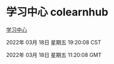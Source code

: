 # 学习中心 colearnhub
[学习中心](http://59.174.26.31:56308/colearnhub/)

2022年 03月 18日 星期五 19:20:08 CST

2022年 03月 18日 星期五 11:20:08 GMT
